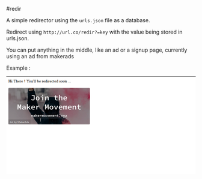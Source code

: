 #redir

A simple redirector using the ```urls.json``` file as a database.

Redirect using ```http://url.co/redir?=key``` with the value being stored in urls.json.

You can put anything in the middle, like an ad or a signup page, currently using an ad from makerads

Example :

![Example](https://raw.githubusercontent.com/akash-joshi/redir/master/Capture.PNG)
